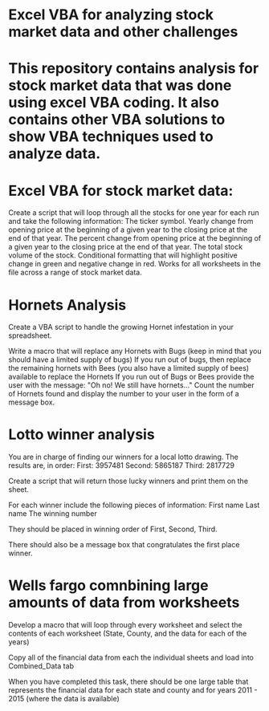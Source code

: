 # Excel VBA for analyzing stock market data and other challenges

# This repository contains analysis for stock market data that was done using excel VBA coding. It also contains other VBA solutions to show VBA techniques used to analyze data.

# Excel VBA for stock market data:
Create a script that will loop through all the stocks for one year for each run and take the following information:
The ticker symbol.
Yearly change from opening price at the beginning of a given year to the closing price at the end of that year.
The percent change from opening price at the beginning of a given year to the closing price at the end of that year.
The total stock volume of the stock.
Conditional formatting that will highlight positive change in green and negative change in red.
Works for all worksheets in the file across a range of stock market data.

# Hornets Analysis
Create a VBA script to handle the growing Hornet infestation in your spreadsheet.

Write a macro that will replace any Hornets with Bugs (keep in mind that you should have a limited supply of bugs)
If you run out of bugs, then replace the remaining hornets with Bees (you also have a limited supply of bees) available to replace the Hornets
If you run out of Bugs or Bees provide the user with the message: "Oh no! We still have hornets..."
Count the number of Hornets found and display the number to your user in the form of a message box.

# Lotto winner analysis 
You are in charge of finding our winners for a local lotto drawing.
The results are, in order:
First: 3957481
Second: 5865187
Third: 2817729

Create a script that will return those lucky winners and print them on the sheet.

For each winner include the following pieces of information:
First name
Last name
The winning number

They should be placed in winning order of First, Second, Third.

There should also be a message box that congratulates the first place winner.

# Wells fargo comnbining large amounts of data from worksheets
Develop a macro that will loop through every worksheet and select the contents of each worksheet (State, County, and the data for each of the years)

Copy all of the financial data from each the individual sheets and load into Combined_Data tab

When you have completed this task, there should be one large table that represents the financial data for each state and county and for years 2011 - 2015 (where the data is available)
